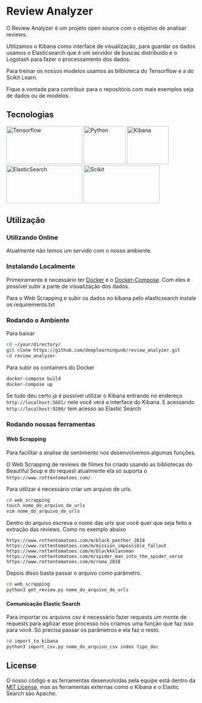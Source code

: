 # Review Analyzer
O Review Analyzer é um projeto open source com o objetivo de analisar reviews. 

Utilizamos o Kibana como interface de visualização, para guardar os dados usamos o Elasticsearch que é um servidor de buscas distribuído e o Logstash para fazer o processamento dos dados.

Para treinar os nossos modelos usamos as bilbioteca do Tensorflow e a do Scikit Learn.

Fique a vontade para contribuir para o repositório com mais exemplos seja de dados ou de modelos.

## Tecnologias

<img src="https://www.tensorflow.org/images/tf_logo_social.png" alt="Tensorflow" height="100" width="200"/>

<img src="https://www.python.org/static/opengraph-icon-200x200.png" alt="Python" height="100" width="110"/>

<img src="https://i0.wp.com/kubedex.com/wp-content/uploads/2018/09/kibana-1.png" alt="Kibana" height="100" width="110"/>

<img src="https://miro.medium.com/max/892/1*AYP0Mg_MwJMm3Kbx8Xa8lQ.png" alt="ElasticSearch" height="100" width="200"/>

<img src="https://upload.wikimedia.org/wikipedia/commons/thumb/0/05/Scikit_learn_logo_small.svg/1200px-Scikit_learn_logo_small.svg.png" alt="Scikit" height="100" width="200"/>

## Utilização

### Utilizando Online
Atualmente não temos um servido com o nosso ambiente.

### Instalando Localmente
Primeiramente é necessário ter [Docker](https://docs.docker.com/install/) e o [Docker-Compose](https://docs.docker.com/compose/install/). Com eles é possível subir a parte de visualização dos dados.

Para o Web Scrapping e subir os dados no kibana pelo elasticsearch instale os requirements.txt

### Rodando o Ambiente

Para baixar 

```bash
cd ~/your/directory/
git clone https://github.com/deeplearningunb/review_analyzer.git
cd review_analyzer
```

Para subir os containers do Docker

```bash
docker-compose build
docker-compose up
```

Se tudo deu certo já é possível utilizar o Kibana entrando no endereço `http://localhost:5601/` nele você verá a interface do Kibana. E acessando `http://localhost:9200/` tem acesso ao Elastic Search

### Rodando nossas ferramentas

#### Web Scrapping
Para facilitar a analise de sentimento nos desenvolvemos algumas funções.

O Web Scrapping de reviews de filmes foi criado usando as bibliotecas do Beautiful Soup e do request atualmente ela só suporta o `https://www.rottentomatoes.com/`. 

Para utilizar é necessário criar um arquivo de urls.

```bash
cd web_scrapping
touch nome_do_arquivo_de_urls
vim nome_do_arquivo_de_urls
```

Dentro do arquivo escreva o nome das urls que você quer que seja feito a extração das reviews. Como no exemplo abaixo

```
https://www.rottentomatoes.com/m/black_panther_2018
https://www.rottentomatoes.com/m/mission_impossible_fallout
https://www.rottentomatoes.com/m/blackkklansman
https://www.rottentomatoes.com/m/spider_man_into_the_spider_verse
https://www.rottentomatoes.com/m/roma_2018
```

Depois disso basta passar o arquivo como parâmetro.
```bash
cd web_scrapping
python3 get_review.py nome_do_arquivo_de_urls
```

#### Comunicação Elastic Search

Para importar os arquivos csv é necessário fazer requests um monte de requests para agilizar esse processo nós criamos uma função que faz isso para você. Só precisa passar os parâmetros e ela faz o resto.

```bash
cd import_to_kibana
python3 import_csv.py nome_do_arquivo_csv index tipo_doc
```

## License

O nosso código e as ferramentas desenvolvidas pela equipe está dentro da [MIT License](./LICENSE), mas as ferramentas externas como o Kibana e o Elastic Search são Apache.
